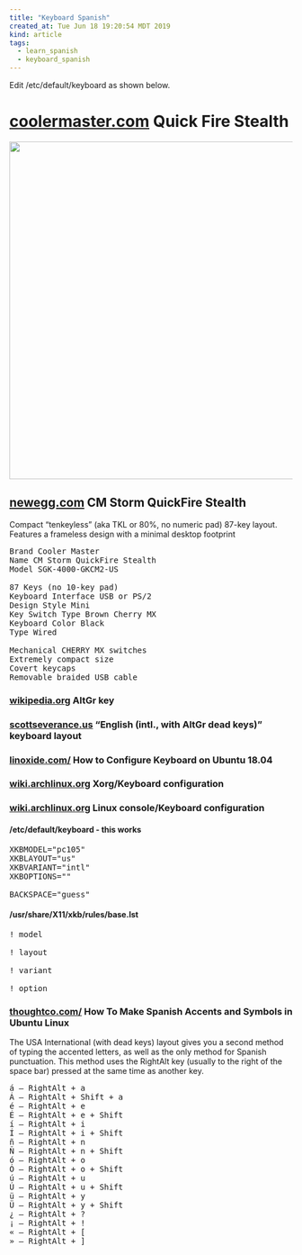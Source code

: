 ```yaml
---
title: "Keyboard Spanish"
created_at: Tue Jun 18 19:20:54 MDT 2019
kind: article
tags:
  - learn_spanish
  - keyboard_spanish
---
```


Edit /etc/default/keyboard as shown below.

<h1>
  <a href="https://www.coolermaster.com/us/en-us/catalog/peripheral/keyboards/quick-fire-stealth/" target="_blank">coolermaster.com</a>
  Quick Fire Stealth
</h1>

<img src="/assets/images/quickfire-stealth-keyboard-01.png" width="600px">

<h2>
  <a href="https://www.newegg.com/cooler-master-cm-storm-quickfire-stealth-sgk-4000-gkcm2-us-usb-or-ps-2-wired/p/N82E16823129014" target="_blank">newegg.com</a>
  CM Storm QuickFire Stealth
</h2>

Compact “tenkeyless” (aka TKL or 80%, no numeric pad) 87-key
layout. Features a frameless design with a minimal desktop footprint

<pre>
Brand Cooler Master
Name CM Storm QuickFire Stealth
Model SGK-4000-GKCM2-US

87 Keys (no 10-key pad)
Keyboard Interface USB or PS/2
Design Style Mini
Key Switch Type Brown Cherry MX
Keyboard Color Black
Type Wired

Mechanical CHERRY MX switches
Extremely compact size
Covert keycaps
Removable braided USB cable
</pre>

<h3>
<a href="https://en.wikipedia.org/wiki/AltGr_key" target="_blank">wikipedia.org</a>
AltGr key
</h3>

<h3>
  <a href="https://www.scottseverance.us/html/keyboard/win_intl_altgr/" target="_blank">scottseverance.us</a>
  “English (intl., with AltGr dead keys)” keyboard layout
</h3>

<h3>
  <a href="https://linoxide.com/linux-how-to/configure-keyboard-ubuntu/" target="_blank">linoxide.com/</a>
  How to Configure Keyboard on Ubuntu 18.04 
</h3>

<h3>
  <a href="https://wiki.archlinux.org/index.php/Xorg/Keyboard_configuration" target="_blank">wiki.archlinux.org</a>
  Xorg/Keyboard configuration
</h3>

<h3>
  <a href="https://wiki.archlinux.org/index.php/Linux_console/Keyboard_configuration" target="_blank">wiki.archlinux.org</a>
  Linux console/Keyboard configuration
</h3>

<h4>/etc/default/keyboard - this works</h4>

<pre>
XKBMODEL="pc105"
XKBLAYOUT="us"
XKBVARIANT="intl"
XKBOPTIONS=""

BACKSPACE="guess"
</pre>

<h4>
/usr/share/X11/xkb/rules/base.lst
</h4>

<pre>
! model

! layout

! variant

! option
</pre>


<h3>
  <a href="https://www.thoughtco.com/panish-accents-and-symbols-in-ubuntu-3080298" target="_blank">thoughtco.com/</a>
  How To Make Spanish Accents and Symbols in Ubuntu Linux
</h3>

The USA International (with dead keys) layout gives you a second method
of typing the accented letters, as well as the only method for Spanish
punctuation. This method uses the RightAlt key (usually to the right of
the space bar) pressed at the same time as another key.

<pre>
á — RightAlt + a
Á — RightAlt + Shift + a
é — RightAlt + e
É — RightAlt + e + Shift
í — RightAlt + i
Í — RightAlt + i + Shift
ñ — RightAlt + n
Ñ — RightAlt + n + Shift
ó — RightAlt + o
Ó — RightAlt + o + Shift
ú — RightAlt + u
Ú — RightAlt + u + Shift
ü — RightAlt + y
Ü — RightAlt + y + Shift
¿ — RightAlt + ?
¡ — RightAlt + !
« — RightAlt + [
» — RightAlt + ]
</pre>

<!--
html boilerplate fragments
<a href="" target="_blank"></a>
<a name=""></a>
<img src="" width="400px">
<ul>
  <li></li>
  <li><a href="" target="_blank"></a></li>
</ul>
<pre>
</pre>
<p style="margin-bottom: 2em;"></p>
<hr style="border: 0; height: 3px; background: #333; background-image: linear-gradient(to right, #ccc, #333, #ccc);">
<pre><code>
</code></pre>
<math xmlns='http://www.w3.org/1998/Math/MathML' display='block'>
</math>
:-->
